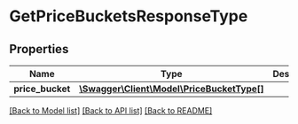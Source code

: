 # GetPriceBucketsResponseType

## Properties
Name | Type | Description | Notes
------------ | ------------- | ------------- | -------------
**price_bucket** | [**\Swagger\Client\Model\PriceBucketType[]**](PriceBucketType.md) |  | [optional] 

[[Back to Model list]](../README.md#documentation-for-models) [[Back to API list]](../README.md#documentation-for-api-endpoints) [[Back to README]](../README.md)


